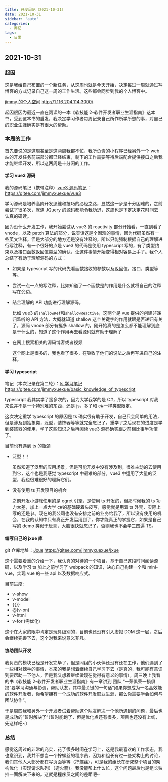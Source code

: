 ```yaml
---
title: 开发周记（2021-10-31）
date: 2021-10-31
sidebar: 'auto'
categories:
  - 周记
tags:
  - 日常
---
```


## 2021-10-31

### 起因

这是我给自己布置的一个新任务，从这周也就是今天开始，决定每过一周就通过写博客的方式记录自己这一周的工作生活。这些都会同步到我的个人博客中。

[jimmy 的个人空间](http://1.116.204.114:3000/) http://1.116.204.114:3000/

起因很因为最近一直在阅读的一本《软技能 2-软件开发者职业生涯指南》这本书，受到这本书的启发，我决定学习作者每周记录自己所作所学所想的事，对自己的职业生涯确实是有很大的帮助。

### 本周的工作

首先要说的是这周甚至是这两周我都不忙，我所负责的小程序已经另外一个 web 站的开发任务前端部分都已经结束，剩下的工作需要等待后端配合提供接口之后我才能继续开发，所以这两周是十分闲的工作。

#### 学习 vue3 源码

我的源码笔记（携带注释）[vue3 源码笔记](https://gitee.com/jimmyxuexue/vue3) ： https://gitee.com/jimmyxuexue/vue3

学习源码是培养高阶开发思维和技巧的必经之路，显然这一步是十分困难的，之前尝试了很多次，就连 JQuery 的源码都能令我劝退，这周也是下定决定花时间去认真的研读。

因为没什么开发工作，我开始尝试从 vue3 的 reactivity 部分开始看，一直到看了 vnode，以及 patch 算法的部分，说实话这是个困难的事情，因为代码虽然有一些英文注释，但是大部分的地方还是没有注释的，所以只能强制根据自己的理解进行写注释，有一个很好的点是 vue3 的代码是使用 typescript 写的，有了类型约束以及接口函数返回值类型的确认，让这件事情开始变得相对容易上手了。我个人总结了有助于理解源码的方式：

- 如果是 typescript 写的代码先看函数接收的参数以及返回值，接口，类型等等。

- 尝试一点一点的写注释，比如知道了一个函数是的作用是什么就将自己的注释写在旁边。

- 结合理解的 API 功能进行理解源码。

  比如 vue3 的`shallowRef`和`shallowReactive`，这两个是 vue 提供的创建非递归监听的 API 方法，大概就知道 shallow 这个关键字的作用就跟是否递归有关了，源码 vnode 部分有挺多 shallow 的，刚开始真的是怎么都不能理解到底是干什么的，知道了这个作用再去看源码就有助于理解了

- 在网上搜索相关的源码博客或者视频

  这个网上是很多的，我也看了很多，在吸收了他们的说法之后再写进自己的注释。

#### 学习 typescript

笔记（本次记录在第二轮）：[ts 学习笔记 ](https://gitee.com/jimmyxuexue/basic_knowledge_of_typescript) https://gitee.com/jimmyxuexue/basic_knowledge_of_typescript

typescript 我其实学了蛮多次的，因为大学我学的是 C#，所以 typescript 对我来说并不是一个特别难的东西，还是 js，多了和 c#一样类型限定。

这次决定重学 typescript 的原因是 ts 确实很有助于开发，自己只会简单的用法，但是涉及到抽象类，泛型，装饰器等等就完全忘记了。重学了之后现在的进度是学到装饰器的使用，学了这些知识之后再阅读 vue3 源码确实跟之前相比事半功倍了。

目前也有遇到 ts 的瓶颈

- 泛型！！

  虽然知道了泛型的应用场景，但是可能开发中没有涉及到，很难主动的去使用到它，这个也是我感觉 typescript 中最难的部分，vue3 中运用了大量的泛型，我也很难很好的理解它们。

- 没有使用 ts 开发项目的机会

  之前开发小游戏使用的是 egret 引擎，是使用 ts 开发的，但那时候我的 ts 功力太差，加上一点大学 c#的基础硬着头皮写，感觉就是用着 ts 外壳，实际上写的还是 js。现在的我公司也没有安排之前的业务给我了，所以没有使用的机会，在我的认知中只有真正开发运用到了，你才能真正的掌握它，如果是自己写的 demo 类似于玩具，大脑很快就忘记了，否则我也不会学三四遍 TS。

#### 编写自己的 jxue 库

git 仓库地址：[Jxue](https://gitee.com/jimmyxuexue/jxue) https://gitee.com/jimmyxuexue/jxue

这个需要着重的介绍一下，我认真的对待的一个项目，基于自己这段时间阅读源码，以及学习 ts 加上之前学习了 webpack 的知识，决心自己构建一个和 mini-vue，实现 vue 的一些 api 以及数据响应式。

目前进度:

- v-show
- v-model
- {{}}
- @(v-on)
- v-html
- v-for (需优化)

这个在大家的眼中肯定是玩具级别的，目前也还没有引入虚拟 DOM 这一层，之后会继续完善下去，这个对我来说意义非凡。

#### 协助团队开发

我负责的模块已经是开发完毕了，但是同组的小伙伴还没有还在工作，他们遇到了一些相对棘手的事情，本来的我是想着继续自己学习下去（是真的，我可能有意识到要帮助一下他人，但是我又想着继续做现在觉得有意义的事情）。周三晚上我看的书《软技能 2-软件开发者职业生涯指南》有一章讲到 团队 “一荣俱荣一损俱损“要学习沟通与协调，帮助队友，其中最关键的一句话”如果你想成为一名高效能的软件开发者，你希望拥有一个成功的软件开发职业生涯，那么你需要学会如何与团队协作“。

于是周四我和另外一个开发者试着帮助这个队友解决一个他所遇到的问题，最后也是成功的”暂时解决了“（暂时能跑了，但是优化点还有很多，项目也还没有上线，先这样吧~）

### 总结

感觉这周过的非常的充实，花了很多时间在学习上，这是我最喜欢的工作状态，我也意识到，我并不想当一个拧螺丝的程序员，因为和组长有过一些架构上的讨论，我们其他人大部分都在写页面等等（拧螺丝），可是我的组长在研究整个项目的架构优化（实现请求队列）（造火箭）。我没能帮上什么忙，这个问题最后也是组长独挡一面解决下来的。这就是程序员之间的差距吧~
